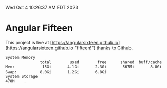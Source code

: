 Wed Oct  4 10:26:37 AM EDT 2023

# Angular Fifteen


This project is live at [https://angularsixteen.github.io](https://angularsixteen.github.io "fifteen!") thanks to Github.

```bash
System Memory
               total        used        free      shared  buff/cache   available
Mem:            15Gi       4.1Gi       2.3Gi       567Mi       8.8Gi        10Gi
Swap:          8.0Gi       1.2Gi       6.8Gi
System Storage
478M	.
